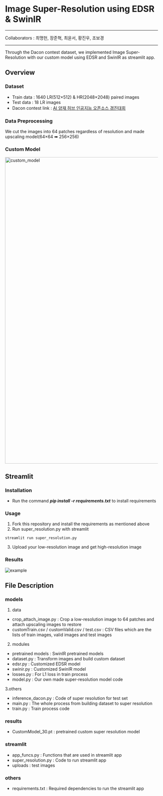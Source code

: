 # Image Super-Resolution using EDSR & SwinIR

***
Collaborators : 최명헌, 장준혁, 최윤서, 황진우, 조보경
***

Through the Dacon contest dataset, we implemented Image Super-Resolution with our custom model using EDSR and SwinIR as streamlit app.

## Overview

### Dataset
* Train data : 1640 LR(512×512) & HR(2048×2048) paired images
* Test data : 18 LR images
* Dacon contest link : [AI 양재 허브 인공지능 오픈소스 경진대회](https://dacon.io/competitions/official/235977/overview/description)

### Data Preprocessing
We cut the images into 64 patches regardless of resolution and made upscaling model(64×64 ➡ 256×256)

### Custom Model
<img width="1009" alt="custom_model" src="https://user-images.githubusercontent.com/108822253/194754445-b9e1445f-b1a5-4ccd-a377-78b42404e5b7.png">


## Streamlit

### Installation
* Run the command ___pip install -r requirements.txt___ to install requirements

### Usage
1. Fork this repository and install the requirements as mentioned above
2. Run super_resolution.py with streamlit
```
streamlit run super_resolution.py
```
3. Upload your low-resolution image and get high-resolution image

### Results
![example](https://user-images.githubusercontent.com/108822253/194754773-d34beee2-4ef7-48ba-87a6-a2c5565fce82.png)

## File Description

### models
1. data
* crop_attach_image.py : Crop a low-resolution image to 64 patches and attach upscaling images to restore
* customTrain.csv / customValid.csv / test.csv : CSV files which are the lists of train images, valid images and test images

2. modules
* pretrained models : SwinIR pretrained models
* dataset.py : Transform images and build custom dataset
* edsr.py : Customized EDSR model
* swinir.py : Customized SwinIR model
* losses.py : For L1 loss in train process
* model.py : Our own made super-resolution model code

3.others
* inference_dacon.py : Code of super resolution for test set
* main.py : The whole process from building dataset to super resolution
* train.py : Train process code

### results
* CustomModel_30.pt : pretrained custom super resolution model

### streamlit
* app_funcs.py : Functions that are used in streamlit app
* super_resolution.py : Code to run streamlit app
* uploads : test images

### others
* requirements.txt : Required dependencies to run the streamlit app
